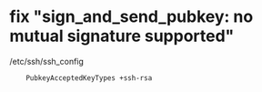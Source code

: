 # fix "sign_and_send_pubkey: no mutual signature supported"
/etc/ssh/ssh_config
```
    PubkeyAcceptedKeyTypes +ssh-rsa
```
